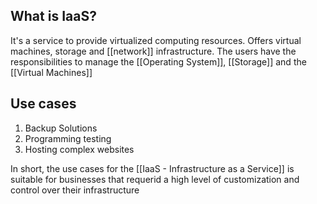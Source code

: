 
## What is IaaS?

It's a service to provide virtualized computing resources. Offers virtual machines, storage and [[network]] infrastructure. The users have the responsibilities to manage the [[Operating System]], [[Storage]] and the [[Virtual Machines]] 

## Use cases

1. Backup Solutions
2. Programming testing 
3. Hosting complex websites

In short, the use cases for the [[IaaS - Infrastructure as a Service]] is suitable for businesses that requerid a high level of customization and control over their infrastructure
